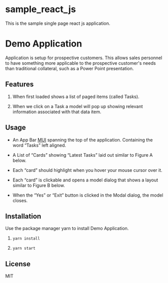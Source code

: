 # sample_react_js
This is the sample single page react js application.
# Demo Application

Application is setup for prospective customers. This allows sales personnel to have
something more applicable to the prospective customer's needs than traditional collateral, such as
a Power Point presentation.

## Features

1. When first loaded shows a list of paged items (called Tasks).

2. When we click on a Task a model will pop up showing relevant information associated with that
data item.

## Usage

- An App Bar [MUI](https://mui.com/material-ui/react-app-bar/) spanning the top of the application. Containing the word “Tasks” left aligned.
- A List of “Cards” showing “Latest Tasks” laid out similar to Figure A below.

- Each “card” should highlight when you hover your mouse cursor over it.

- Each “card” is clickable and opens a model dialog that shows a layout similar to Figure B below.

- When the “Yes” or “Exit” button is clicked in the Modal dialog, the model closes.

## Installation

Use the package manager yarn to install Demo Application.

1. ```yarn install```

2. ```yarn start```

## License

MIT
